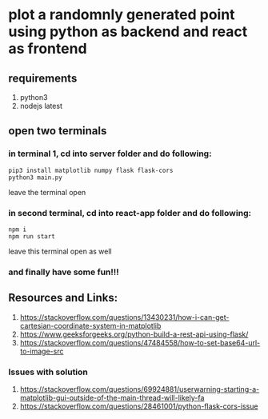 # plot a randomnly generated point using python as backend and react as frontend

## requirements

1. python3
2. nodejs latest

## open two terminals

### in terminal 1, cd into server folder and do following:
```
pip3 install matplotlib numpy flask flask-cors
python3 main.py
```
leave the terminal open

### in second terminal, cd into react-app folder and do following:
```
npm i
npm run start
```
leave this terminal open as well

### and finally have some fun!!!

## Resources and Links:
1. https://stackoverflow.com/questions/13430231/how-i-can-get-cartesian-coordinate-system-in-matplotlib
2. https://www.geeksforgeeks.org/python-build-a-rest-api-using-flask/
3. https://stackoverflow.com/questions/47484558/how-to-set-base64-url-to-image-src
### Issues with solution
1. https://stackoverflow.com/questions/69924881/userwarning-starting-a-matplotlib-gui-outside-of-the-main-thread-will-likely-fa
2. https://stackoverflow.com/questions/28461001/python-flask-cors-issue 
